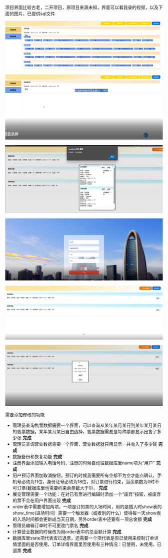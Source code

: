项目界面比较古老，二开项目，原项目来源未知，界面可以看我录的视频，以及下面的图片，已提供sql文件

![输入图片说明](img/1.png)

![输入图片说明](img/2.png)

![输入图片说明](img/3.jpg)

![输入图片说明](img/4.png)

![输入图片说明](img/5.png)

![输入图片说明](img/6.png)

需要添加修改的功能

- 管理员查询售票数据需要一个界面，可以查询从某年某月某日到某年某月某日的售票数据，某年某月某日自由选择，售票数据需要是每种票都显示出售了多少张   **完成**
- 管理员查询营业数据需要一个界面，营业数据就只用显示一共收入了多少钱  **完成**
- 数据备份和恢复功能   **完成**
- 注册界面添加输入电话号码，注册的时候自动往数据库里name项为“用户”  **完成**
- 用户预订界面加取消按钮，预订的时候我需要所有空都不为空才能点确认，手机号必须为11位，身份证号必须为18位，对订票进行约束，当余票数为0时不可订票(数据库里也需要约束余票数大于0)， **完成**
- 展览管理需要一个功能：在对已有票进行编辑时添加一个“废弃”按钮，被废弃的票不会在用户界面出现  **完成**
- order表中需要增加两项，一项是订的票的入场时间，用的是插入时show表的show_time(进场时间）需要一个触发器（或者别的什么）使得每一天show表的入场时间都会更新成当天日期，另外order表中还要有一项总金额    **完成**
- 管理员编辑订单时不可更改门票名   **完成**
- 计算营业数据的时候改为用order表中的总金额计算  **完成**
- 数据库里state项代表否已退票，还需要一个项代表是否已使用来控制订单详情里面的是否使用，订单详情界面里否使用有三种情况：已使用，未使用，已退票  **完成**